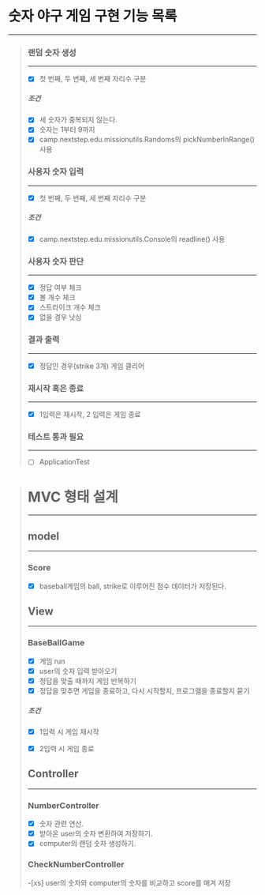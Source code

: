 # 숫자 야구 게임 구현 기능 목록


-----


>### 랜덤 숫자 생성
>
>---
>-[x] 첫 번째, 두 번째, 세 번째 자리수 구분
>
>##### 조건
>-[x] 세 숫자가 중복되지 않는다.
>-[x] 숫자는 1부터 9까지
>-[x] camp.nextstep.edu.missionutils.Randoms의 pickNumberInRange()사용
>
>### 사용자 숫자 입력
>
>
>---
>-[x] 첫 번째, 두 번째, 세 번째 자리수 구분
>##### 조건
>-[x] camp.nextstep.edu.missionutils.Console의 readline() 사용
>### 사용자 숫자 판단
>
>
>---
>-[x] 정답 여부 체크
>-[x] 볼 개수 체크
>-[x] 스트라이크 개수 체크
>-[x] 없을 경우 낫싱
>### 결과 출력
>
>
>---
>-[x] 정답인 경우(strike 3개) 게임 클리어
>
>### 재시작 혹은 종료
>
>
>---
>-[x] 1입력은 재시작, 2 입력은 게임 종료       
>
>  
> 
> ### 테스트 통과 필요
>
>
>---
>-[ ] ApplicationTest


># MVC 형태 설계
>
>
>-----
>
>## model
>
>----
>### Score
>-[x] baseball게임의 ball, strike로 이루어진 점수 데이터가 저장된다.
>
>## View
>
>---
>### BaseBallGame
>-[x] 게임 run
>-[x] user의 숫자 입력 받아오기
>-[x] 정답을 맞출 때까지 게임 반복하기
>-[x] 정답을 맞추면 게임을 종료하고, 다시 시작할지, 프로그램을 종료할지 묻기
>##### 조건
>- [x] 1입력 시 게임 재시작
>- [x] 2입력 시 게임 종료
>
> 
> 
> 
>## Controller
>
>---
>### NumberController
>-[x] 숫자 관련 연산.
>-[x] 받아온 user의 숫자 변환하여 저장하기.
>-[x] computer의 랜덤 숫자 생성하기.
>### CheckNumberController
>-[xs] user의 숫자와 computer의 숫자를 비교하고 score를 매겨 저장